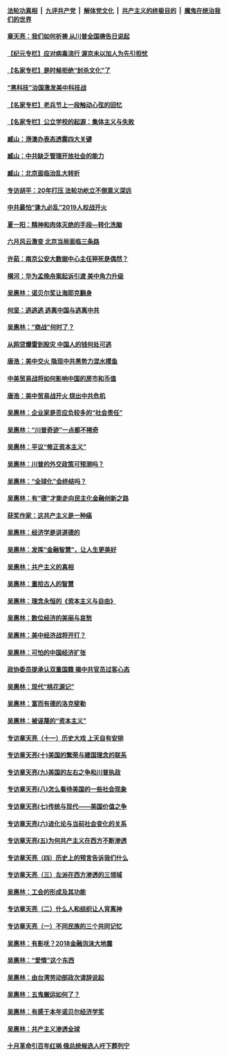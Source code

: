 

####  [法轮功真相](../../../../basic/blob/master/README.md?t=07110231) &nbsp;|&nbsp; [九评共产党](../../../../9ping.md/blob/master/README.md?t=07110231) &nbsp;|&nbsp; [解体党文化](../../../../jtdwh.md/blob/master/README.md?t=07110231)  &nbsp;|&nbsp; [共产主义的终极目的](../../../../gczydzjmd.md/blob/master/README.md?t=07110231) &nbsp;|&nbsp; [魔鬼在统治我们的世界](../../../../mgztzwmdsj.md/blob/master/README.md?t=07110231) 

#### [章天亮：我们如何祈祷 从川普全国祷告日说起](../pages/nsc423/n11944627.md?t=07110231) 

#### [【纪元专栏】应对病毒流行 渥京未以加人为先引担忧](../pages/nsc423/n11875714.md?t=07110231) 

#### [【名家专栏】是时候拒绝“封杀文化”了](../pages/nsc423/n11814093.md?t=07110231) 

#### [“黑科技”治国激发美中科技战](../pages/nsc423/n11638056.md?t=07110231) 

#### [【名家专栏】老兵节上一段触动心弦的回忆](../pages/nsc423/n11646016.md?t=07110231) 

#### [【名家专栏】公立学校的起源：集体主义与失败](../pages/nsc423/n11601833.md?t=07110231) 

#### [臧山：港澳办表态透露四大关键](../pages/nsc423/n11421628.md?t=07110231) 

#### [臧山：中共缺乏管理开放社会的能力](../pages/nsc423/n11407457.md?t=07110231) 

#### [臧山：北京面临治乱大转折](../pages/nsc423/n11406895.md?t=07110231) 

#### [专访胡平：20年打压 法轮功屹立不倒意义深远](../pages/nsc423/n11398800.md?t=07110231) 

#### [中共最怕“逢九必乱”2019人权战开火](../pages/nsc423/n11385248.md?t=07110231) 

#### [夏一阳：精神和肉体灭绝的手段—转化洗脑](../pages/nsc423/n11368250.md?t=07110231) 

#### [六月风云激变 北京当局面临三条路](../pages/nsc423/n11313668.md?t=07110231) 

#### [许茹：南京公安大数据中心主任猝死是偶然？](../pages/nsc423/n11064744.md?t=07110231) 

#### [横河：华为孟晚舟案起诉引渡 美中角力升级](../pages/nsc423/n11027230.md?t=07110231) 

#### [吴惠林：诺贝尔奖让海耶克翻身](../pages/nsc423/n10890049.md?t=07110231) 

#### [何坚：逃逃逃 逃离中国与逃离中共](../pages/nsc423/n10592891.md?t=07110231) 

#### [吴惠林：“商战”何时了？](../pages/nsc423/n10573558.md?t=07110231) 

#### [从网贷爆雷到股灾 中国人的钱何处可逃](../pages/nsc423/n10572800.md?t=07110231) 

#### [唐浩：美中交火 隐现中共黑势力混水摸鱼](../pages/nsc423/n10544040.md?t=07110231) 

#### [中美贸易战将如何影响中国的房市和币值](../pages/nsc423/n10543697.md?t=07110231) 

#### [唐浩：美中贸易战开火 烧出中共危机](../pages/nsc423/n10540126.md?t=07110231) 

#### [吴惠林：企业家是否应负较多的“社会责任”](../pages/nsc423/n10535022.md?t=07110231) 

#### [吴惠林：“川普奇迹”一点都不稀奇](../pages/nsc423/n10512808.md?t=07110231) 

#### [吴惠林：平议“修正资本主义”](../pages/nsc423/n10495724.md?t=07110231) 

#### [吴惠林：川普的外交政策可预测吗？](../pages/nsc423/n10462387.md?t=07110231) 

#### [吴惠林：“全球化”会终结吗？](../pages/nsc423/n10452838.md?t=07110231) 

#### [吴惠林：有“德”才能走向民主化金融创新之路](../pages/nsc423/n10432292.md?t=07110231) 

#### [获奖作家：这共产主义是一种癌](../pages/nsc423/n10431541.md?t=07110231) 

#### [吴惠林：经济学是讲道德的](../pages/nsc423/n10398014.md?t=07110231) 

#### [吴惠林：发挥“金融智慧”，让人生更美好](../pages/nsc423/n10375019.md?t=07110231) 

#### [吴惠林：共产主义的真相](../pages/nsc423/n10351394.md?t=07110231) 

#### [吴惠林：重拾古人的智慧](../pages/nsc423/n10337691.md?t=07110231) 

#### [吴惠林：理念永恒的《资本主义与自由》](../pages/nsc423/n10316274.md?t=07110231) 

#### [吴惠林：数位经济的美丽与哀愁](../pages/nsc423/n10292946.md?t=07110231) 

#### [吴惠林：美中经济战将开打？](../pages/nsc423/n10258825.md?t=07110231) 

#### [吴惠林：可怕的中国经济扩张](../pages/nsc423/n10219147.md?t=07110231) 

#### [政协委员提承认双重国籍 揭中共官员过客心态](../pages/nsc423/n10208809.md?t=07110231) 

#### [吴惠林：现代“桃花源记”](../pages/nsc423/n10185234.md?t=07110231) 

#### [吴惠林：富而有德的洛克斐勒](../pages/nsc423/n10142264.md?t=07110231) 

#### [吴惠林：被诬蔑的“资本主义”](../pages/nsc423/n10124816.md?t=07110231) 

#### [专访章天亮（十一）历史大戏 上天自有安排](../pages/nsc423/n10094905.md?t=07110231) 

#### [专访章天亮(十)美国的繁荣与建国理念的联系](../pages/nsc423/n10094899.md?t=07110231) 

#### [专访章天亮(九)美国的左右之争和川普执政](../pages/nsc423/n10094889.md?t=07110231) 

#### [专访章天亮(八)怎么看待美国的一些社会现象](../pages/nsc423/n10094857.md?t=07110231) 

#### [专访章天亮(七)传统与现代——美国价值之争](../pages/nsc423/n10093140.md?t=07110231) 

#### [专访章天亮(六)进化论与当前社会变化的关系](../pages/nsc423/n10092036.md?t=07110231) 

#### [专访章天亮(五)为何共产主义在西方不断渗透](../pages/nsc423/n10083620.md?t=07110231) 

#### [专访章天亮（四）历史上的预言告诉我们什么](../pages/nsc423/n10083606.md?t=07110231) 

#### [专访章天亮（三）左派在西方渗透的三领域](../pages/nsc423/n10081115.md?t=07110231) 

#### [吴惠林：工会的形成及其功能](../pages/nsc423/n10080633.md?t=07110231) 

#### [专访章天亮（二）什么人和组织让人背离神](../pages/nsc423/n10076637.md?t=07110231) 

#### [专访章天亮（一）不同民族的三个共同记忆](../pages/nsc423/n10074188.md?t=07110231) 

#### [吴惠林：有影呒？2018金融泡沫大地震](../pages/nsc423/n10040534.md?t=07110231) 

#### [吴惠林：“爱情”这个东西](../pages/nsc423/n10019423.md?t=07110231) 

#### [吴惠林：由台湾劳动部政次请辞说起](../pages/nsc423/n9979679.md?t=07110231) 

#### [吴惠林：五鬼搬运如何了？](../pages/nsc423/n9925338.md?t=07110231) 

#### [吴惠林：有感于本年诺贝尔经济学奖](../pages/nsc423/n9871883.md?t=07110231) 

#### [吴惠林：共产主义渗透全球](../pages/nsc423/n9812748.md?t=07110231) 

#### [十月革命引百年红祸 俄总统候选人吁下葬列宁](../pages/nsc423/n9810182.md?t=07110231) 

